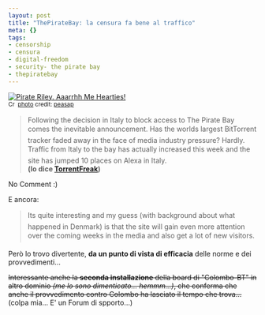 ```yaml
--- 
layout: post
title: "ThePirateBay: la censura fa bene al traffico"
meta: {}
tags: 
- censorship
- censura
- digital-freedom
- security- the pirate bay
- thepiratebay
---
```

<a href="http://www.flickr.com/photos/21314760@N00/1409590802/" title="Pirate Riley. Aaarrhh Me Hearties!" target="_blank"><img src="http://farm2.static.flickr.com/1312/1409590802_27bfe61595.jpg" alt="Pirate Riley. Aaarrhh Me Hearties!" border="0" /></a>  
<small><a href="http://creativecommons.org/licenses/by/2.0/" title="Attribution License" target="_blank"><img src="http://www.lastknight.com/wp-content/plugins/photo-dropper/images/cc.png" alt="Creative Commons License" border="0" width="16" height="16" align="absmiddle" /></a> <a href="http://www.photodropper.com/photos/" target="_blank">photo</a> credit: <a href="http://www.flickr.com/photos/21314760@N00/1409590802/" title="peasap" target="_blank">peasap</a></small>  
  
> Following the decision in Italy to block access to The Pirate Bay comes the inevitable announcement. Has the worlds largest BitTorrent tracker faded away in the face of media industry pressure? Hardly. Traffic from Italy to the bay has actually increased this week and the site has jumped 10 places on Alexa in Italy.  
> **(lo dice [TorrentFreak](http://torrentfreak.com/the-pirate-bay-sees-boost-in-italian-traffic-following-block-080815/))**
  
No Comment :)  
  
E ancora:  
  
> Its quite interesting and my guess (with background about what happened in Denmark) is that the site will gain even more attention over the coming weeks in the media and also get a lot of new visitors.  

Però lo trovo divertente, **da un punto di vista di efficacia** delle norme e dei provvedimenti...  
  
<s>Interessante anche la **seconda installazione** della board di "Colombo-BT" in altro dominio *(me lo sono dimenticato... hemmm...)*, che conferma che anche il provvedimento contro Colombo ha lasciato il tempo che trova... </s> (colpa mia... E' un Forum di spporto...)   
  
 

